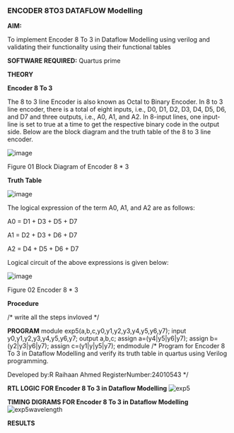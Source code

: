 ### ENCODER 8TO3 DATAFLOW Modelling

**AIM:**

To implement  Encoder 8 To 3 in Dataflow Modelling using verilog and validating their functionality using their functional tables

**SOFTWARE REQUIRED:** Quartus prime

**THEORY**

**Encoder 8 To 3**

The 8 to 3 line Encoder is also known as Octal to Binary Encoder. In 8 to 3 line encoder, there is a total of eight inputs, i.e., D0, D1, D2, D3, D4, D5, D6, and D7 and three outputs, i.e., A0, A1, and A2. In 8-input lines, one input-line is set to true at a time to get the respective binary code in the output side. Below are the block diagram and the truth table of the 8 to 3 line encoder.

![image](https://github.com/naavaneetha/ENCODER8TO3DATAFLOW/assets/154305477/0bc242c1-eb9e-4c47-afe5-30428470efc3)

Figure 01  Block Diagram of Encoder 8 * 3

**Truth Table**

![image](https://github.com/naavaneetha/ENCODER8TO3DATAFLOW/assets/154305477/35496b14-ae6e-4cd1-9abd-d6736b576575)

The logical expression of the term A0, A1, and A2 are as follows:

A0 = D1 + D3 + D5 + D7

A1 = D2 + D3 + D6 + D7

A2 = D4 + D5 + D6 + D7

Logical circuit of the above expressions is given below:

![image](https://github.com/naavaneetha/ENCODER8TO3DATAFLOW/assets/154305477/95acaee6-c873-4c75-89eb-ef09fb158053)

Figure 02  Encoder 8 * 3

**Procedure**

/* write all the steps invloved */

**PROGRAM**
module exp5(a,b,c,y0,y1,y2,y3,y4,y5,y6,y7);
 input y0,y1,y2,y3,y4,y5,y6,y7;
 output a,b,c;
 assign a=(y4|y5|y6|y7);
 assign b=(y2|y3|y6|y7);
 assign c=(y1|y|y5|y7);
 endmodule
/* Program for Encoder 8 To 3 in Dataflow Modelling and verify its truth table in quartus using Verilog programming. 

Developed by:R Raihaan Ahmed
RegisterNumber:24010543
*/

**RTL LOGIC FOR Encoder 8 To 3 in Dataflow Modelling**
![exp5](https://github.com/user-attachments/assets/75fc0316-2743-4798-aaf5-10c733237d85)

**TIMING DIGRAMS FOR Encoder 8 To 3 in Dataflow Modelling**
![exp5wavelength](https://github.com/user-attachments/assets/d44917ed-2901-4f02-8a6e-0bcd6cd19fef)

**RESULTS**



